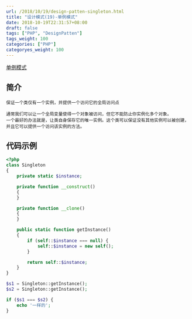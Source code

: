 ```yaml
---
url: /2018/10/19/design-patten-singleton.html
title: "设计模式(19)-单例模式"
date: 2018-10-19T22:31:57+08:00
draft: false
tags: ["PHP", "DesignPatten"]
tags_weight: 100
categories: ["PHP"]
categoryes_weight: 100
---
```


[单例模式](https://github.com/wenjy/design_patten_php/blob/master/src/Singleton.php)

## 简介

```
保证一个类仅有一个实例，并提供一个访问它的全局访问点

通常我们可以让一个全局变量使得一个对象被访问，但它不能防止你实例化多个对象。
一个最好的办法就是，让类自身保存它的唯一实例。这个类可以保证没有其他实例可以被创建，
并且它可以提供一个访问该实例的方法。
```

## 代码示例

```php
<?php
class Singleton
{
    private static $instance;

    private function __construct()
    {
    }

    private function __clone()
    {
    }

    public static function getInstance()
    {
        if (self::$instance === null) {
            self::$instance = new self();
        }

        return self::$instance;
    }
}

$s1 = Singleton::getInstance();
$s2 = Singleton::getInstance();

if ($s1 === $s2) {
    echo '一样的';
}
```
